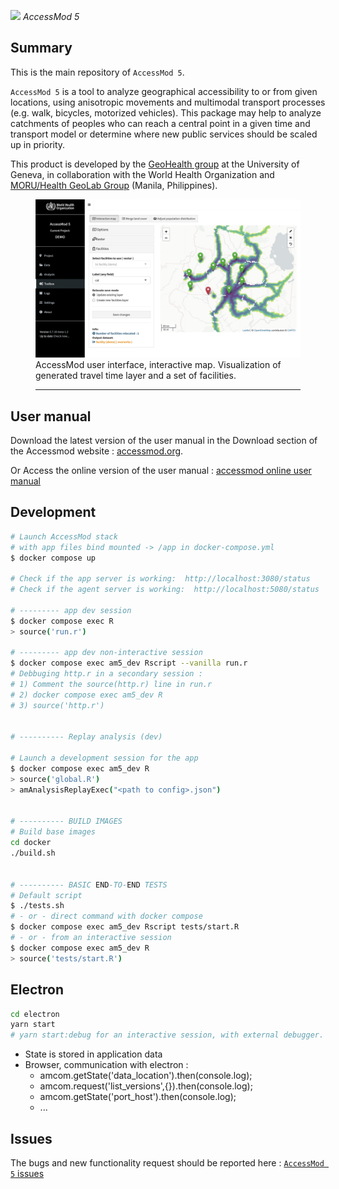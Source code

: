 ![](https://raw.githubusercontent.com/fxi/accessModShiny/master/www/logo/icons/logo32x32.png) _AccessMod 5_

## Summary

This is the main repository of `AccessMod 5`.

`AccessMod 5` is a tool to analyze geographical accessibility to or from given locations, using anisotropic movements and multimodal transport processes (e.g. walk, bicycles, motorized vehicles). This package may help to analyze catchments of peoples who can reach a central point in a given time and transport model or determine where new public services should be scaled up in priority.

This product is developed by the [GeoHealth group](https://unige.ch/geohealth) at the University of Geneva, in collaboration with the World Health Organization and [MORU/Health GeoLab Group](https://www.tropmedres.ac/units/moru-bangkok/epidemiology/our-team-1/health-geolab) (Manila, Philippines).

<figure>
<img src="www/img/am_screenshot_map.jpg" alt="AccessMod 5 : Interactive Map">
</a>
<figcaption>
</em>AccessMod user interface, interactive map. Visualization of generated travel time layer and a set of facilities.</em>
<hr>
</figcaption>
</figure>


## User manual

Download the latest version of the user manual in the Download section of the Accessmod website : [accessmod.org](https://www.accessmod.org/).

Or Access the online version of the user manual : [accessmod online user manual](https://doc-accessmod.unepgrid.ch/display/EN/AccessMod+5+user+manual)


## Development

```sh
# Launch AccessMod stack 
# with app files bind mounted -> /app in docker-compose.yml 
$ docker compose up

# Check if the app server is working:  http://localhost:3080/status
# Check if the agent server is working:  http://localhost:5080/status

# --------- app dev session 
$ docker compose exec R
> source('run.r')

# --------- app dev non-interactive session  
$ docker compose exec am5_dev Rscript --vanilla run.r
# Debbuging http.r in a secondary session :
# 1) Comment the source(http.r) line in run.r 
# 2) docker compose exec am5_dev R 
# 3) source('http.r')


# ---------- Replay analysis (dev)

# Launch a development session for the app
$ docker compose exec am5_dev R
> source('global.R')
> amAnalysisReplayExec("<path to config>.json")


# ---------- BUILD IMAGES
# Build base images
cd docker
./build.sh


# ---------- BASIC END-TO-END TESTS 
# Default script 
$ ./tests.sh
# - or - direct command with docker compose 
$ docker compose exec am5_dev Rscript tests/start.R 
# - or - from an interactive session 
$ docker compose exec am5_dev R
> source('tests/start.R') 

```



## Electron

```sh
cd electron
yarn start 
# yarn start:debug for an interactive session, with external debugger.
```

- State is stored in application data 
- Browser, communication with electron : 
   - amcom.getState('data_location').then(console.log);
   - amcom.request('list_versions',{}).then(console.log);
   - amcom.getState('port_host').then(console.log);
   - ...

## Issues

The bugs and new functionality request should be reported here :
[`AccessMod 5` issues](https://github.com/fxi/accessModShiny/issues)
